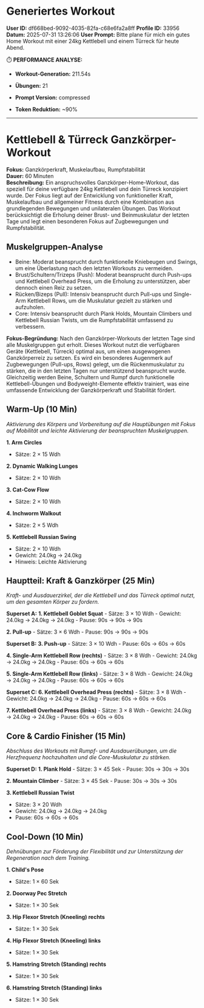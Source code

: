 # Generiertes Workout
**User ID:** df668bed-9092-4035-82fa-c68e6fa2a8ff
**Profile ID:** 33956
**Datum:** 2025-07-31 13:26:06
**User Prompt:** Bitte plane für mich ein gutes Home Workout mit einer 24kg Kettlebell und einem Türreck für heute Abend.


⏱️  **PERFORMANCE ANALYSE:**
- **Workout-Generation:** 211.54s
- **Übungen:** 21
- **Prompt Version:** compressed

- **Token Reduktion:** ~90%

---

# Kettlebell & Türreck Ganzkörper-Workout

**Fokus:** Ganzkörperkraft, Muskelaufbau, Rumpfstabilität  
**Dauer:** 60 Minuten  
**Beschreibung:** Ein anspruchsvolles Ganzkörper-Home-Workout, das speziell für deine verfügbare 24kg Kettlebell und dein Türreck konzipiert wurde. Der Fokus liegt auf der Entwicklung von funktioneller Kraft, Muskelaufbau und allgemeiner Fitness durch eine Kombination aus grundlegenden Bewegungen und unilateralen Übungen. Das Workout berücksichtigt die Erholung deiner Brust- und Beinmuskulatur der letzten Tage und legt einen besonderen Fokus auf Zugbewegungen und Rumpfstabilität.

## Muskelgruppen-Analyse
- Beine: Moderat beansprucht durch funktionelle Kniebeugen und Swings, um eine Überlastung nach den letzten Workouts zu vermeiden.
- Brust/Schultern/Trizeps (Push): Moderat beansprucht durch Push-ups und Kettlebell Overhead Press, um die Erholung zu unterstützen, aber dennoch einen Reiz zu setzen.
- Rücken/Bizeps (Pull): Intensiv beansprucht durch Pull-ups und Single-Arm Kettlebell Rows, um die Muskulatur gezielt zu stärken und aufzuholen.
- Core: Intensiv beansprucht durch Plank Holds, Mountain Climbers und Kettlebell Russian Twists, um die Rumpfstabilität umfassend zu verbessern.

**Fokus-Begründung:** Nach den Ganzkörper-Workouts der letzten Tage sind alle Muskelgruppen gut erholt. Dieses Workout nutzt die verfügbaren Geräte (Kettlebell, Türreck) optimal aus, um einen ausgewogenen Ganzkörperreiz zu setzen. Es wird ein besonderes Augenmerk auf Zugbewegungen (Pull-ups, Rows) gelegt, um die Rückenmuskulatur zu stärken, die in den letzten Tagen nur unterstützend beansprucht wurde. Gleichzeitig werden Beine, Schultern und Rumpf durch funktionelle Kettlebell-Übungen und Bodyweight-Elemente effektiv trainiert, was eine umfassende Entwicklung der Ganzkörperkraft und Stabilität fördert.

## Warm-Up (10 Min)
*Aktivierung des Körpers und Vorbereitung auf die Hauptübungen mit Fokus auf Mobilität und leichte Aktivierung der beanspruchten Muskelgruppen.*

**1. Arm Circles**
   - Sätze: 2 × 15 Wdh

**2. Dynamic Walking Lunges**
   - Sätze: 2 × 10 Wdh

**3. Cat-Cow Flow**
   - Sätze: 2 × 10 Wdh

**4. Inchworm Walkout**
   - Sätze: 2 × 5 Wdh

**5. Kettlebell Russian Swing**
   - Sätze: 2 × 10 Wdh
   - Gewicht: 24.0kg → 24.0kg
   - Hinweis: Leichte Aktivierung


## Hauptteil: Kraft & Ganzkörper (25 Min)
*Kraft- und Ausdauerzirkel, der die Kettlebell und das Türreck optimal nutzt, um den gesamten Körper zu fordern.*

**Superset A:**
  **1. Kettlebell Goblet Squat**
     - Sätze: 3 × 10 Wdh
     - Gewicht: 24.0kg → 24.0kg → 24.0kg
     - Pause: 90s → 90s → 90s

  **2. Pull-up**
     - Sätze: 3 × 6 Wdh
     - Pause: 90s → 90s → 90s

**Superset B:**
  **3. Push-up**
     - Sätze: 3 × 10 Wdh
     - Pause: 60s → 60s → 60s

  **4. Single-Arm Kettlebell Row (rechts)**
     - Sätze: 3 × 8 Wdh
     - Gewicht: 24.0kg → 24.0kg → 24.0kg
     - Pause: 60s → 60s → 60s

  **5. Single-Arm Kettlebell Row (links)**
     - Sätze: 3 × 8 Wdh
     - Gewicht: 24.0kg → 24.0kg → 24.0kg
     - Pause: 60s → 60s → 60s

**Superset C:**
  **6. Kettlebell Overhead Press (rechts)**
     - Sätze: 3 × 8 Wdh
     - Gewicht: 24.0kg → 24.0kg → 24.0kg
     - Pause: 60s → 60s → 60s

  **7. Kettlebell Overhead Press (links)**
     - Sätze: 3 × 8 Wdh
     - Gewicht: 24.0kg → 24.0kg → 24.0kg
     - Pause: 60s → 60s → 60s


## Core & Cardio Finisher (15 Min)
*Abschluss des Workouts mit Rumpf- und Ausdauerübungen, um die Herzfrequenz hochzuhalten und die Core-Muskulatur zu stärken.*

**Superset D:**
  **1. Plank Hold**
     - Sätze: 3 × 45 Sek
     - Pause: 30s → 30s → 30s

  **2. Mountain Climber**
     - Sätze: 3 × 45 Sek
     - Pause: 30s → 30s → 30s

**3. Kettlebell Russian Twist**
   - Sätze: 3 × 20 Wdh
   - Gewicht: 24.0kg → 24.0kg → 24.0kg
   - Pause: 60s → 60s → 60s


## Cool-Down (10 Min)
*Dehnübungen zur Förderung der Flexibilität und zur Unterstützung der Regeneration nach dem Training.*

**1. Child's Pose**
   - Sätze: 1 × 60 Sek

**2. Doorway Pec Stretch**
   - Sätze: 1 × 30 Sek

**3. Hip Flexor Stretch (Kneeling) rechts**
   - Sätze: 1 × 30 Sek

**4. Hip Flexor Stretch (Kneeling) links**
   - Sätze: 1 × 30 Sek

**5. Hamstring Stretch (Standing) rechts**
   - Sätze: 1 × 30 Sek

**6. Hamstring Stretch (Standing) links**
   - Sätze: 1 × 30 Sek



